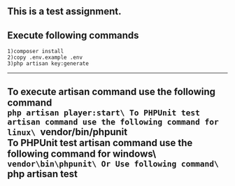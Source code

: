 This is a test assignment.
-------------------------------------------------------------
Execute following commands
-------------------------------------------------------------
    1)composer install
    2)copy .env.example .env
    3)php artisan key:generate
-------------------------------------------------------------
To execute artisan command use the following command\
    `php artisan player:start\
To PHPUnit test artisan command use the following command for linux\
    `vendor/bin/phpunit\
To PHPUnit test artisan command use the following command for windows\    
    `vendor\bin\phpunit\
Or Use following command\
    `php artisan test
-------------------------------------------------------------